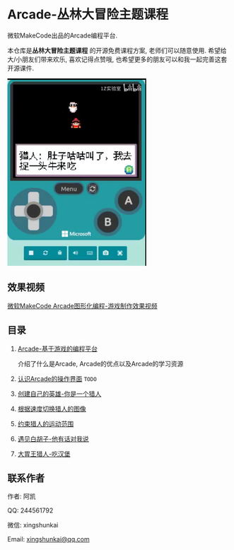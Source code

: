 # Arcade-丛林大冒险主题课程
微软MakeCode出品的Arcade编程平台.

本仓库是**丛林大冒险主题课程** 的开源免费课程方案, 老师们可以随意使用. 希望给大/小朋友们带来欢乐, 喜欢记得点赞哦, 也希望更多的朋友可以和我一起完善这套开源课件.

![](./image/Arcade游戏截图.png)



## 效果视频

[微软MakeCode Arcade图形化编程-游戏制作效果视频](https://www.bilibili.com/video/av82551127)



## 目录

1. [Arcade-基于游戏的编程平台](1.Arcade-基于游戏的编程平台/Arcade-基于游戏的编程平台.md)

   介绍了什么是Arcade, Arcade的优点以及Arcade的学习资源

2. [认识Arcade的操作界面](2.认识Arcade的操作界面/认识Arcade的操作界面.md) `TODO`

3. [创建自己的英雄-你是一个猎人](3.创建自己的英雄-你是一个猎人/创建自己的英雄-你是一个猎人.md)

4. [根据速度切换猎人的图像](4.根据速度切换猎人的图像/根据速度切换猎人的图像.md)

5. [约束猎人的运动范围](5.约束猎人的运动范围/约束猎人的运动范围.md)
6. [遇见白胡子-他有话对我说](6.遇见白胡子-他有话对我说/遇见白胡子-他有话对我说.md)
7. [大胃王猎人-吃汉堡](7.大胃王猎人-吃汉堡/大胃王猎人-吃汉堡.md)



## 联系作者

作者:  阿凯

QQ: 244561792

微信: xingshunkai

Email: xingshunkai@qq.com